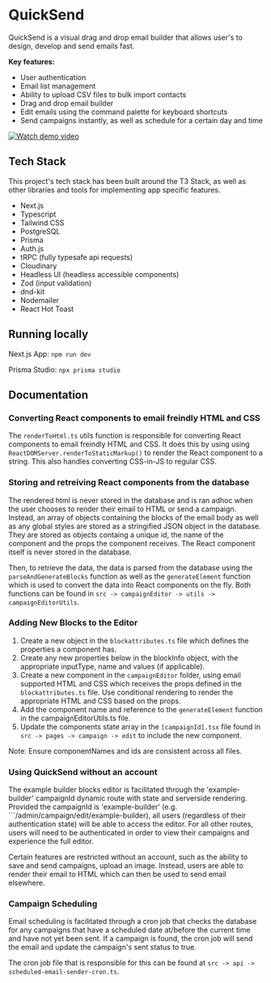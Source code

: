# QuickSend

QuickSend is a visual drag and drop email builder that allows user's to design, develop and send emails fast.

**Key features:**

- User authentication
- Email list management
- Ability to upload CSV files to bulk import contacts
- Drag and drop email builder
- Edit emails using the command palette for keyboard shortcuts
- Send campaigns instantly, as well as schedule for a certain day and time

[![Watch demo video](https://github.com/jackb14/QuickSend/blob/main/public/demo-video-screenshot.png?raw=0)](https://youtu.be/CpvBhDoYAxg)

## Tech Stack

This project's tech stack has been built around the T3 Stack, as well as other libraries and tools for implementing app specific features.

- Next.js
- Typescript
- Tailwind CSS
- PostgreSQL
- Prisma
- Auth.js
- tRPC (fully typesafe api requests)
- Cloudinary
- Headless UI (headless accessible components)
- Zod (input validation)
- dnd-kit
- Nodemailer
- React Hot Toast

## Running locally

Next.js App: `npm run dev`

Prisma Studio: `npx prisma studio`

## Documentation

### Converting React components to email freindly HTML and CSS

The `renderToHtml.ts` utils function is responsible for converting React components to email freindly HTML and CSS. It does this by using using `ReactDOMServer.renderToStaticMarkup()` to render the React component to a string. This also handles converting CSS-in-JS to regular CSS.

### Storing and retreiving React components from the database

The rendered html is never stored in the database and is ran adhoc when the user chooses to render their email to HTML or send a campaign. Instead, an array of objects containing the blocks of the email body as well as any global styles are stored as a stringified JSON object in the database. They are stored as objects containg a unique id, the name of the component and the props the component receives. The React component itself is never stored in the database.

Then, to retrieve the data, the data is parsed from the database using the `parseAndGenerateBlocks` function as well as the `generateElement` function which is used to convert the data into React components on the fly. Both functions can be found in `src -> campaignEditor -> utils -> campaignEditorUtils`.

### Adding New Blocks to the Editor

1. Create a new object in the `blockattributes.ts` file which defines the properties a component has.
2. Create any new properties below in the blockInfo object, with the appropriate inputType, name and values (if applicable).
3. Create a new component in the `campaignEditor` folder, using email supported HTML and CSS which receives the props defined in the `blockattributes.ts` file. Use conditional rendering to render the appropriate HTML and CSS based on the props.
4. Add the component name and reference to the `generateElement` function in the campaignEditorUtils.ts file.
5. Update the components state array in the `[campaignId].tsx` file found in `src -> pages -> campaign -> edit` to include the new component.

Note: Ensure componentNames and ids are consistent across all files.

### Using QuickSend without an account

The example builder blocks editor is facilitated through the 'example-builder' campaignId dynamic route with state and serverside rendering. Provided the campaignId is 'example-builder' (e.g. ```/admin/campaign/edit/example-builder), all users (regardless of their authentication state) will be able to access the editor. For all other routes, users will need to be authenticated in order to view their campaigns and experience the full editor.

Certain features are restricted without an account, such as the ability to save and send campaigns, upload an image. Instead, users are able to render their email to HTML which can then be used to send email elsewhere.

### Campaign Scheduling

Email scheduling is facilitated through a cron job that checks the database for any campaigns that have a scheduled date at/before the current time and have not yet been sent. If a campaign is found, the cron job will send the email and update the campaign's sent status to true.

The cron job file that is responsible for this can be found at `src -> api -> scheduled-email-sender-cron.ts`.
